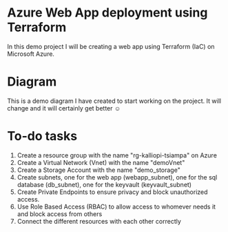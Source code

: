 # Azure Web App deployment using Terraform
In this demo project I will be creating a web app using Terraform (IaC) on Microsoft Azure. 

# Diagram
This is a demo diagram I have created to start working on the project. It will change and it will certainly get better ☺️

# To-do tasks 
1. Create a resource group with the name "rg-kalliopi-tsiampa" on Azure
2. Create a Virtual Network (Vnet) with the name "demoVnet"
3. Create a Storage Account with the name "demo_storage"
4. Create subnets, one for the web app (webapp_subnet), one for the sql database (db_subnet), one for the keyvault (keyvault_subnet)
5. Create Private Endpoints to ensure privacy and block unauthorized access. 
6. Use Role Based Access (RBAC) to allow access to whomever needs it and block access from others
7. Connect the different resources with each other correctly 




